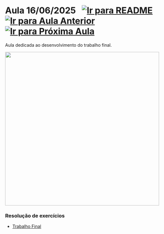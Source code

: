 # Aula 16/06/2025 &nbsp; [![Ir para README](https://img.shields.io/badge/Indice-Verde?style=for-the-badge)](../README.md#indice) &nbsp; [![Ir para Aula Anterior](https://img.shields.io/badge/Anterior-Aula%2013-007ACC?style=for-the-badge)](../aulas/13-06-2025.md) [![Ir para Próxima Aula](https://img.shields.io/badge/Próxima-Aula%2014-007ACC?style=for-the-badge)](../aulas/17-06-2025.md)

<p>
Aula dedicada ao desenvolvimento do trabalho final.
</p>



<img src="https://github.com/user-attachments/assets/71ad3cea-f2f4-4f95-b474-9d0317750dbd" width="500" />


### Resolução de exercícios

- [Trabalho Final](../fichas/trabalho_final.pdf)
